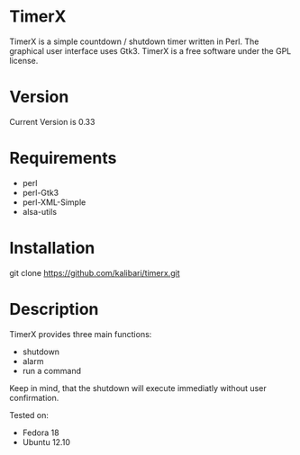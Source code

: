 TimerX
======
TimerX is a simple countdown / shutdown timer written in Perl. The graphical user interface uses Gtk3. TimerX is a free software under the GPL license.


Version
======
Current Version is 0.33


Requirements
======
- perl
- perl-Gtk3
- perl-XML-Simple
- alsa-utils


Installation
======
git clone https://github.com/kalibari/timerx.git


Description
======
TimerX provides three main functions:
- shutdown
- alarm
- run a command

Keep in mind, that the shutdown will execute immediatly without user confirmation.


Tested on:
- Fedora 18
- Ubuntu 12.10
